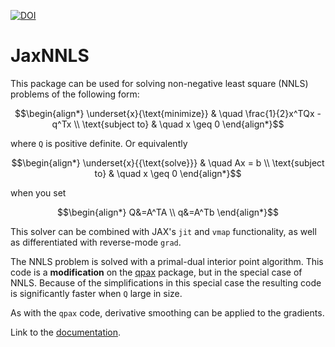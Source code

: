 [![DOI](https://zenodo.org/badge/935951508.svg)](https://doi.org/10.5281/zenodo.15410304)

# JaxNNLS

This package can be used for solving non-negative least square (NNLS) problems of the following form:

```math
\begin{align*}
\underset{x}{\text{minimize}} & \quad \frac{1}{2}x^TQx - q^Tx \\
\text{subject to} & \quad  x \geq 0
\end{align*}
```

where `Q` is positive definite. Or equivalently

```math
\begin{align*}
\underset{x}{{\text{solve}}} & \quad Ax = b \\
\text{subject to} & \quad  x \geq 0
\end{align*}
```

when you set

```math
\begin{align*}
Q&=A^TA \\
q&=A^Tb
\end{align*}
```

This solver can be combined with JAX's `jit` and `vmap` functionality, as well as differentiated with reverse-mode `grad`. 

The NNLS problem is solved with a primal-dual interior point algorithm.  This code is a **modification** on the [qpax](https://github.com/kevin-tracy/qpax/blob/main/README.md) package, but in the special case of NNLS.  Because of the simplifications in this special case the resulting code is significantly faster when `Q` large in size.

As with the `qpax` code, derivative smoothing can be applied to the gradients.

Link to the [documentation](https://ckrawczyk.github.io/JaxNNLS/).
